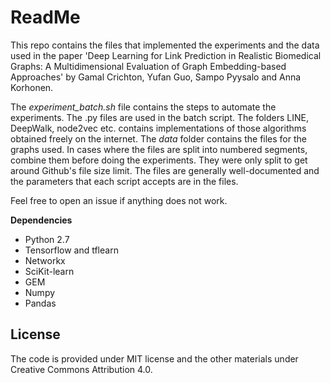 # ReadMe

This repo contains the files that implemented the experiments and the data used in the paper 'Deep Learning for Link Prediction in Realistic Biomedical Graphs: A Multidimensional Evaluation of Graph Embedding-based Approaches' by Gamal Crichton, Yufan Guo, Sampo Pyysalo and Anna Korhonen.

The *experiment_batch.sh* file contains the steps to automate the experiments. The .py files are used in the batch script. The folders LINE, DeepWalk, node2vec etc. contains implementations of those algorithms obtained freely on the internet. The *data* folder contains the files for the graphs used. In cases where the files are split into numbered segments, combine them before doing the experiments. They were only split to get around Github's file size limit.
The files are generally well-documented and the parameters that each script accepts are in the files.

Feel free to open an issue if anything does not work.

**Dependencies**

+ Python 2.7
+ Tensorflow and tflearn
+ Networkx
+ SciKit-learn
+ GEM
+ Numpy
+ Pandas

## License
The code is provided under MIT license and the other materials under Creative Commons Attribution 4.0. 
